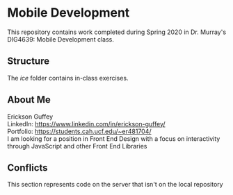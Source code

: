 # Mobile Development
This repository contains work completed during Spring 2020 in Dr. Murray's DIG4639: Mobile Development class.

## Structure
The *ice* folder contains in-class exercises. 

## About Me
Erickson Guffey <br>
LinkedIn: https://www.linkedin.com/in/erickson-guffey/ <br>
Portfolio: https://students.cah.ucf.edu/~er481704/ <br>
I am looking for a position in Front End Design with a focus on interactivity through JavaScript and other Front End Libraries

## Conflicts
This section represents code on the server that isn't on the local repository

